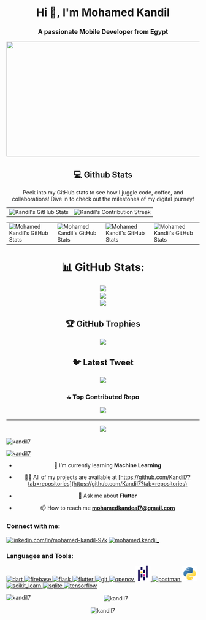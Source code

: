 <h1 align="center">Hi 👋, I'm Mohamed Kandil</h1>
<h3 align="center">A passionate Mobile Developer from Egypt</h3>

<div align="center">
  <img src="https://media.giphy.com/media/dWesBcTLavkZuG35MI/giphy.gif" width="600" height="300"/>
</div>

<div align="center">
    <div align="center">
<h2 align="center" class="section-heading"> 💻 Github Stats</h2>
<p>Peek into my GitHub stats to see how I juggle code, coffee, and collaborations! Dive in to check out the milestones of my digital journey!</p>
 <table align="center" width="100%" height="100%" >
    <tr>
       <td><img style="border: none;" src="https://github-profile-summary-cards.vercel.app/api/cards/profile-details?username=kandil7&theme=github_dark" alt="Kandil's GitHub Stats"/></td>   
       <td><img style="border: none;" src="https://github-readme-streak-stats.herokuapp.com/?user=kandil7&theme=github_dark" alt="Kandil's Contribution Streak"/></td>
    </tr>
 
</table>

 <table align="center" width="100%" height="100%" >
    <tr>
        <td><img style="border: none;" src="https://github-profile-summary-cards.vercel.app/api/cards/stats?username=kandil7&theme=github_dark" alt="Mohamed Kandil's GitHub Stats"/></td>
        <td><img style="border: none;" src="https://github-profile-summary-cards.vercel.app/api/cards/productive-time?username=kandil7&theme=github_dark&utcOffset=10" alt="Mohamed Kandil's GitHub Stats"/>
        <td><img style="border: none;" src="https://github-profile-summary-cards.vercel.app/api/cards/repos-per-language?username=kandil7&theme=github_dark" alt="Mohamed Kandil's GitHub Stats"/></td>
        <td><img style="border: none;" src="https://github-profile-summary-cards.vercel.app/api/cards/most-commit-language?username=kandil7&theme=github_dark" alt="Mohamed Kandil's GitHub Stats"/></td>
    </tr>
 </table>
</div>
<div>
  

# 📊 GitHub Stats:
![](https://github-readme-stats.vercel.app/api?username=kandil7&theme=github_dark&hide_border=false&include_all_commits=true&count_private=true)<br/>
![](https://github-readme-streak-stats.herokuapp.com/?user=kandil7&theme=github_dark&hide_border=false)<br/>
![](https://github-readme-stats.vercel.app/api/top-langs/?username=kandil7&theme=github_dark&hide_border=false&include_all_commits=true&count_private=true&layout=compact)

## 🏆 GitHub Trophies
![](https://github-profile-trophy.vercel.app/?username=kandil7&theme=github_dark&no-frame=false&no-bg=false&margin-w=4)

## 🐦 Latest Tweet
[![](https://gtce.itsvg.in/api?username=saidov_saidjohn&theme=github_dark)](https://github.com/VishwaGauravIn/github-twitter-card-embed)

### 🔝 Top Contributed Repo
![](https://github-contributor-stats.vercel.app/api?username=kandil7&theme=github_dark&limit=5&combine_all_yearly_contributions=true)

---
[![](https://visitcount.itsvg.in/api?id=kandil7&icon=0&color=0)](https://visitcount.itsvg.in)
</div>

<p align="left"> <img src="https://komarev.com/ghpvc/?username=kandil7&label=Profile%20views&color=0e75b6&style=flat" alt="kandil7" /> </p>

<p align="left"> 
  <a href="https://github.com/ryo-ma/github-profile-trophy">
    <img src="https://github-profile-trophy.vercel.app/?username=kandil7" alt="kandil7" />
  </a> 
</p>

- 🌱 I’m currently learning **Machine Learning**

- 👨‍💻 All of my projects are available at [https://github.com/Kandil7?tab=repositories](https://github.com/Kandil7?tab=repositories)

- 💬 Ask me about **Flutter**

- 📫 How to reach me **mohamedkandeal7@gmail.com**

<h3 align="left">Connect with me:</h3>
<p align="left">
  <a href="https://linkedin.com/in/linkedin.com/in/mohamed-kandil-97k" target="blank">
    <img align="center" src="https://raw.githubusercontent.com/rahuldkjain/github-profile-readme-generator/master/src/images/icons/Social/linked-in-alt.svg" alt="linkedin.com/in/mohamed-kandil-97k" height="30" width="40" />
  </a>
  <a href="https://instagram.com/mohamed.kandil_" target="blank">
    <img align="center" src="https://raw.githubusercontent.com/rahuldkjain/github-profile-readme-generator/master/src/images/icons/Social/instagram.svg" alt="mohamed.kandil_" height="30" width="40" />
  </a>
</p>

<h3 align="left">Languages and Tools:</h3>
<p align="left">
  <a href="https://dart.dev" target="_blank" rel="noreferrer">
    <img src="https://www.vectorlogo.zone/logos/dartlang/dartlang-icon.svg" alt="dart" width="40" height="40"/>
  </a> 
  <a href="https://firebase.google.com/" target="_blank" rel="noreferrer"> 
    <img src="https://www.vectorlogo.zone/logos/firebase/firebase-icon.svg" alt="firebase" width="40" height="40"/> 
  </a>
  <a href="https://flask.palletsprojects.com/" target="_blank" rel="noreferrer"> 
    <img src="https://www.vectorlogo.zone/logos/pocoo_flask/pocoo_flask-icon.svg" alt="flask" width="40" height="40"/> 
  </a> 
  <a href="https://flutter.dev" target="_blank" rel="noreferrer"> 
    <img src="https://www.vectorlogo.zone/logos/flutterio/flutterio-icon.svg" alt="flutter" width="40" height="40"/> 
  </a> 
  <a href="https://git-scm.com/" target="_blank" rel="noreferrer"> 
    <img src="https://www.vectorlogo.zone/logos/git-scm/git-scm-icon.svg" alt="git" width="40" height="40"/> 
  </a>
  <a href="https://opencv.org/" target="_blank" rel="noreferrer"> 
    <img src="https://www.vectorlogo.zone/logos/opencv/opencv-icon.svg" alt="opencv" width="40" height="40"/> 
  </a> 
  <a href="https://pandas.pydata.org/" target="_blank" rel="noreferrer"> 
    <img src="https://raw.githubusercontent.com/devicons/devicon/2ae2a900d2f041da66e950e4d48052658d850630/icons/pandas/pandas-original.svg" alt="pandas" width="40" height="40"/> 
  </a> 
  <a href="https://postman.com" target="_blank" rel="noreferrer"> 
    <img src="https://www.vectorlogo.zone/logos/getpostman/getpostman-icon.svg" alt="postman" width="40" height="40"/> 
  </a> 
  <a href="https://www.python.org" target="_blank" rel="noreferrer"> 
    <img src="https://raw.githubusercontent.com/devicons/devicon/master/icons/python/python-original.svg" alt="python" width="40" height="40"/> 
  </a> 
  <a href="https://scikit-learn.org/" target="_blank" rel="noreferrer"> 
    <img src="https://upload.wikimedia.org/wikipedia/commons/0/05/Scikit_learn_logo_small.svg" alt="scikit_learn" width="40" height="40"/> 
  </a> 
  <a href="https://www.sqlite.org/" target="_blank" rel="noreferrer"> 
    <img src="https://www.vectorlogo.zone/logos/sqlite/sqlite-icon.svg" alt="sqlite" width="40" height="40"/> 
  </a> 
  <a href="https://www.tensorflow.org" target="_blank" rel="noreferrer"> 
    <img src="https://www.vectorlogo.zone/logos/tensorflow/tensorflow-icon.svg" alt="tensorflow" width="40" height="40"/> 
  </a> 
</p>

<p><img align="left" src="https://github-readme-stats.vercel.app/api/top-langs?username=kandil7&show_icons=true&locale=en&layout=compact" alt="kandil7" /></p>

<p>&nbsp;<img align="center" src="https://github-readme-stats.vercel.app/api?username=kandil7&show_icons=true&locale=en" alt="kandil7" /></p>

<p><img align="center" src="https://github-readme-streak-stats.herokuapp.com/?user=kandil7&" alt="kandil7" /></p>
